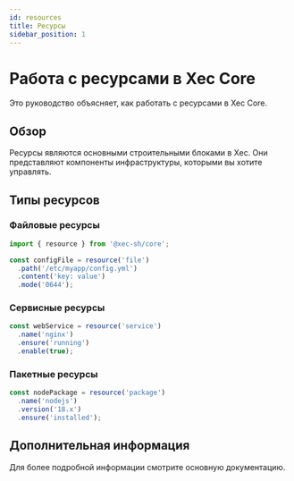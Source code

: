 ```yaml
---
id: resources
title: Ресурсы
sidebar_position: 1
---
```


# Работа с ресурсами в Xec Core

Это руководство объясняет, как работать с ресурсами в Xec Core.

## Обзор

Ресурсы являются основными строительными блоками в Xec. Они представляют компоненты инфраструктуры, которыми вы хотите управлять.

## Типы ресурсов

### Файловые ресурсы

```typescript
import { resource } from '@xec-sh/core';

const configFile = resource('file')
  .path('/etc/myapp/config.yml')
  .content('key: value')
  .mode('0644');
```

### Сервисные ресурсы

```typescript
const webService = resource('service')
  .name('nginx')
  .ensure('running')
  .enable(true);
```

### Пакетные ресурсы

```typescript
const nodePackage = resource('package')
  .name('nodejs')
  .version('18.x')
  .ensure('installed');
```

## Дополнительная информация

Для более подробной информации смотрите основную документацию.